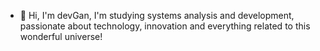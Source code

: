- 👋 Hi, I'm devGan, I'm studying systems analysis and development, passionate about technology, innovation and everything related to this wonderful universe!

